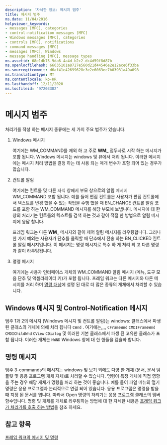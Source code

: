 ```yaml
---
description: '자세한 정보: 메시지 범주'
title: 메시지 범주
ms.date: 11/04/2016
helpviewer_keywords:
- messages [MFC], categories
- control-notification messages [MFC]
- Windows messages [MFC], categories
- controls [MFC], notifications
- command messages [MFC]
- messages [MFC], Windows
- message handling [MFC], message types
ms.assetid: 68e1db75-9da6-4a4d-b2c2-dc4d59f8d87b
ms.openlocfilehash: 66635101a8727e560d21d44546e2e12ace6f33ba
ms.sourcegitcommit: d6af41e42699628c3e2e6063ec7b03931a49a098
ms.translationtype: MT
ms.contentlocale: ko-KR
ms.lasthandoff: 12/11/2020
ms.locfileid: "97203382"
---
```

# <a name="message-categories"></a>메시지 범주

처리기를 작성 하는 메시지 종류에는 세 가지 주요 범주가 있습니다.

1. Windows 메시지

   여기에는 WM_COMMAND를 제외 하 고 주로 **WM_** 접두사로 시작 하는 메시지가 포함 됩니다. Windows 메시지는 windows 및 뷰에서 처리 됩니다. 이러한 메시지에는 메시지 처리 방법을 결정 하는 데 사용 되는 매개 변수가 포함 되어 있는 경우가 많습니다.

1. 컨트롤 알림

   여기에는 컨트롤 및 다른 자식 창에서 부모 창으로의 알림 메시지 WM_COMMAND 포함 됩니다. 예를 들어 편집 컨트롤은 사용자가 편집 컨트롤에서 텍스트를 변경 했을 수 있는 작업을 수행 했을 때 EN_CHANGE 컨트롤 알림 코드를 포함 하는 WM_COMMAND 메시지를 해당 부모에 보냅니다. 메시지에 대 한 창의 처리기는 컨트롤의 텍스트를 검색 하는 것과 같이 적절 한 방법으로 알림 메시지에 응답 합니다.

   프레임 워크는 다른 **WM_** 메시지와 같이 제어 알림 메시지를 라우팅합니다. 그러나 한 가지 예외는 사용자가 단추를 클릭할 때 단추에서 전송 하는 BN_CLICKED 컨트롤 알림 메시지입니다. 이 메시지는 명령 메시지로 특수 하 게 처리 되 고 다른 명령과 같이 라우팅됩니다.

1. 명령 메시지

   여기에는 사용자 인터페이스 개체의 WM_COMMAND 알림 메시지 (메뉴, 도구 모음 단추 및 액셀러레이터 키)가 포함 됩니다. 프레임 워크는 다른 메시지와 다른 메시지를 처리 하며 [명령 대상](command-targets.md)에 설명 된 대로 더 많은 종류의 개체에서 처리할 수 있습니다.

## <a name="windows-messages-and-control-notification-messages"></a><a name="_core_windows_messages_and_control.2d.notification_messages"></a> Windows 메시지 및 Control-Notification 메시지

범주 1과 2의 메시지 (Windows 메시지 및 컨트롤 알림)는 windows: 클래스에서 파생 된 클래스의 개체에 의해 처리 됩니다 `CWnd` . 여기에는,,,, `CFrameWnd` `CMDIFrameWnd` `CMDIChildWnd` `CView` `CDialog` 및 이러한 기본 클래스에서 파생 된 고유한 클래스가 포함 됩니다. 이러한 개체는 `HWND` Windows 창에 대 한 핸들을 캡슐화 합니다.

## <a name="command-messages"></a><a name="_core_command_messages"></a> 명령 메시지

범주 3-commands의 메시지는 windows 및 보기 외에도 다양 한 개체 (문서, 문서 템플릿 및 응용 프로그램 개체 자체)로 처리할 수 있습니다. 명령이 특정 개체에 직접 영향을 주는 경우 해당 개체가 명령을 처리 하는 것이 좋습니다. 예를 들어 파일 메뉴의 열기 명령은 응용 프로그램과 논리적으로 연결 되어 있습니다. 응용 프로그램은 명령을 받을 때 지정 된 문서를 엽니다. 따라서 Open 명령의 처리기는 응용 프로그램 클래스의 멤버 함수입니다. 명령 및 개체를 개체로 라우팅하는 방법에 대 한 자세한 내용은 [프레임 워크가 처리기를 호출 하는 방법](how-the-framework-calls-a-handler.md)을 참조 하세요.

## <a name="see-also"></a>참고 항목

[프레임 워크의 메시지 및 명령](messages-and-commands-in-the-framework.md)
